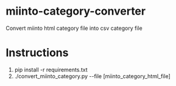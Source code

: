 # miinto-category-converter
Convert miinto html category file into csv category file

# Instructions

1. pip install -r requirements.txt
1. ./convert_miinto_category.py --file [miinto_category_html_file]

